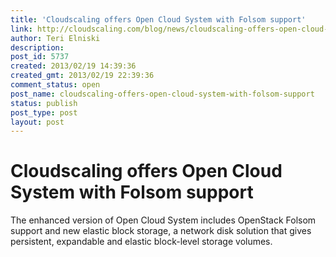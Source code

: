 ```yaml
---
title: 'Cloudscaling offers Open Cloud System with Folsom support'
link: http://cloudscaling.com/blog/news/cloudscaling-offers-open-cloud-system-with-folsom-support/
author: Teri Elniski
description: 
post_id: 5737
created: 2013/02/19 14:39:36
created_gmt: 2013/02/19 22:39:36
comment_status: open
post_name: cloudscaling-offers-open-cloud-system-with-folsom-support
status: publish
post_type: post
layout: post
---
```


# Cloudscaling offers Open Cloud System with Folsom support

The enhanced version of Open Cloud System includes OpenStack Folsom support and new elastic block storage, a network disk solution that gives persistent, expandable and elastic block-level storage volumes.